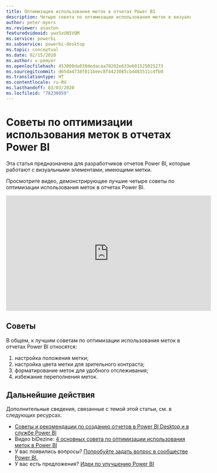 ```yaml
---
title: Оптимизация использования меток в отчетах Power BI
description: Четыре совета по оптимизации использования меток в визуальных элементах отчетов Power BI в Power BI Desktop или службе Power BI.
author: peter-myers
ms.reviewer: asaxton
featuredvideoid: ywx5xUN5VQM
ms.service: powerbi
ms.subservice: powerbi-desktop
ms.topic: conceptual
ms.date: 02/15/2020
ms.author: v-pemyer
ms.openlocfilehash: 453800da038dedacaa78202e633e601525025273
ms.sourcegitcommit: d65da4738f011beec8f4423085cbd483511cdfb0
ms.translationtype: HT
ms.contentlocale: ru-RU
ms.lasthandoff: 03/03/2020
ms.locfileid: "78238059"
---
```

# <a name="tips-to-optimize-the-use-of-labels-in-power-bi-reports"></a>Советы по оптимизации использования меток в отчетах Power BI

Эта статья предназначена для разработчиков отчетов Power BI, которые работают с визуальными элементами, имеющими метки.

Просмотрите видео, демонстрирующее лучшие четыре советы по оптимизации использования меток в отчетах Power BI.

<iframe width="560" height="315" src="https://www.youtube.com/embed/ywx5xUN5VQM" frameborder="0" allowfullscreen></iframe>

## <a name="tips"></a>Советы

В общем, к лучшим советам по оптимизации использования меток в отчетах Power BI относятся:

1. настройка положения метки;
1. настройка цвета метки для зрительного контраста;
1. форматирование меток для удобного отслеживания;
1. избежание переполнения меток.

## <a name="next-steps"></a>Дальнейшие действия

Дополнительные сведения, связанные с темой этой статьи, см. в следующих ресурсах.

- [Советы и рекомендации по созданию отчетов в Power BI Desktop и в службе Power BI](../power-bi-reports-tips-and-tricks-for-creating.md)
- Видео biDezine: [4 основных совета по оптимизации использования меток в Power BI](https://www.youtube.com/watch?v=ywx5xUN5VQM)
- У вас появились вопросы? [Попробуйте задать вопрос в сообществе Power BI.](https://community.powerbi.com/)
- У вас есть предложения? [Идеи по улучшению Power BI](https://ideas.powerbi.com)
